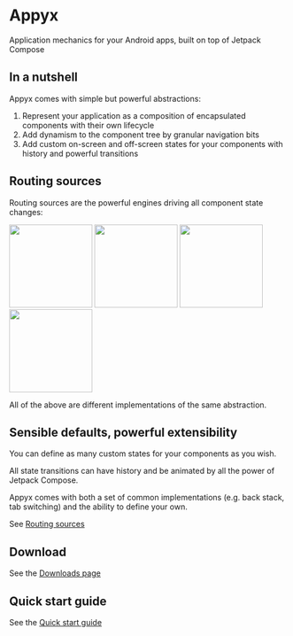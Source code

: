 # Appyx


Application mechanics for your Android apps, built on top of Jetpack Compose


## In a nutshell

Appyx comes with simple but powerful abstractions:

1. Represent your application as a composition of encapsulated components with their own lifecycle
2. Add dynamism to the component tree by granular navigation bits
3. Add custom on-screen and off-screen states for your components with history and powerful transitions


## Routing sources

Routing sources are the powerful engines driving all component state changes:

<img src="https://i.imgur.com/8gy3Ghb.gif" width="150"> <img src="https://i.imgur.com/Kj0P85H.gif" width="150"> <img src="https://i.imgur.com/N8rEPrJ.gif" width="150"> <img src="https://i.imgur.com/esLXh61.gif" width="150">

All of the above are different implementations of the same abstraction.


## Sensible defaults, powerful extensibility

You can define as many custom states for your components as you wish. 

All state transitions can have history and be animated by all the power of Jetpack Compose. 

Appyx comes with both a set of common implementations (e.g. back stack, tab switching) and the ability to define your own.  

See [Routing sources](routingsources/index.md)

## Download

See the [Downloads page](setup/dependencies.md)

## Quick start guide

See the [Quick start guide](setup/quickstart.md)
